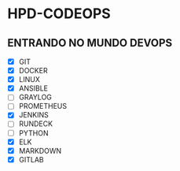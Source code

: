 # HPD-CODEOPS
## ENTRANDO NO MUNDO DEVOPS

- [x] GIT
- [x] DOCKER
- [x] LINUX
- [x] ANSIBLE
- [ ] GRAYLOG
- [ ] PROMETHEUS
- [x] JENKINS
- [ ] RUNDECK
- [ ] PYTHON
- [x] ELK
- [x] MARKDOWN
- [x] GITLAB
